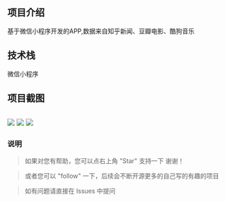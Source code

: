 <h2>项目介绍</h2>

基于微信小程序开发的APP,数据来自知乎新闻、豆瓣电影、酷狗音乐

<h2>技术栈</h2>
微信小程序


<h2>项目截图<h2>
<img src="https://github.com/tiantian2000//blob/wechat-reader/示例.jpg"/>
<img src="https://github.com/tiantian2000//blob/wechat-reader/示例1.jpg"/>
<img src="https://github.com/tiantian2000//blob/wechat-reader/示例2.jpg"/>


### 说明
>  如果对您有帮助，您可以点右上角 "Star" 支持一下 谢谢！

>  或者您可以 "follow" 一下，后续会不断开源更多的自己写的有趣的项目

> 如有问题请直接在 Issues 中提问
